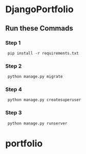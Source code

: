 # DjangoPortfolio

## Run these Commads
### Step 1
     pip install -r requirements.txt
### Step 2
     python manage.py migrate
     
### Step 4
     python manage.py createsuperuser
        
### Step 3
     python manage.py runserver

  













# portfolio
